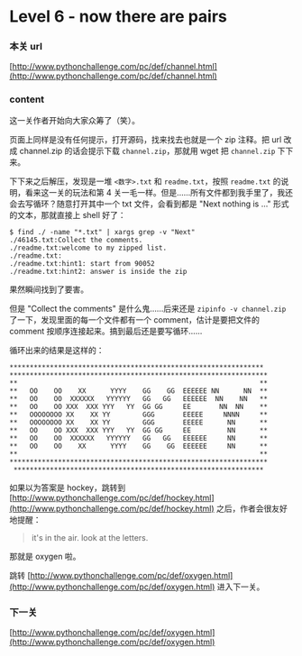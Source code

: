# Level 6 - now there are pairs


### 本关 url

[http://www.pythonchallenge.com/pc/def/channel.html](http://www.pythonchallenge.com/pc/def/channel.html)


### content

这一关作者开始向大家众筹了（笑）。

页面上同样是没有任何提示，打开源码，找来找去也就是一个 zip 注释。把 url 改成 channel.zip 的话会提示下载 `channel.zip`，那就用 wget 把 `channel.zip` 下下来。

下下来之后解压，发现是一堆 `<数字>.txt` 和 `readme.txt`，按照 `readme.txt` 的说明，看来这一关的玩法和第 4 关一毛一样。但是……所有文件都到我手里了，我还会去写循环？随意打开其中一个 txt 文件，会看到都是 "Next nothing is ..." 形式的文本，那就直接上 shell 好了：

```
$ find ./ -name "*.txt" | xargs grep -v "Next"
./46145.txt:Collect the comments.
./readme.txt:welcome to my zipped list.
./readme.txt:
./readme.txt:hint1: start from 90052
./readme.txt:hint2: answer is inside the zip
```

果然瞬间找到了要害。

但是 "Collect the comments" 是什么鬼……后来还是 `zipinfo -v channel.zip` 了一下，发现里面的每一个文件都有一个 comment，估计是要把文件的 comment 按顺序连接起来。搞到最后还是要写循环……

循环出来的结果是这样的：

```
***************************************************************
****************************************************************
**                                                            **
**   OO    OO    XX      YYYY    GG    GG  EEEEEE NN      NN  **
**   OO    OO  XXXXXX   YYYYYY   GG   GG   EEEEEE  NN    NN   **
**   OO    OO XXX  XXX YYY   YY  GG GG     EE       NN  NN    **
**   OOOOOOOO XX    XX YY        GGG       EEEEE     NNNN     **
**   OOOOOOOO XX    XX YY        GGG       EEEEE      NN      **
**   OO    OO XXX  XXX YYY   YY  GG GG     EE         NN      **
**   OO    OO  XXXXXX   YYYYYY   GG   GG   EEEEEE     NN      **
**   OO    OO    XX      YYYY    GG    GG  EEEEEE     NN      **
**                                                            **
****************************************************************
 **************************************************************
```

如果以为答案是 hockey，跳转到 [http://www.pythonchallenge.com/pc/def/hockey.html](http://www.pythonchallenge.com/pc/def/hockey.html) 之后，作者会很友好地提醒：

> it's in the air. look at the letters. 

那就是 oxygen 啦。

跳转 [http://www.pythonchallenge.com/pc/def/oxygen.html](http://www.pythonchallenge.com/pc/def/oxygen.html) 进入下一关。


### 下一关

[http://www.pythonchallenge.com/pc/def/oxygen.html](http://www.pythonchallenge.com/pc/def/oxygen.html)
